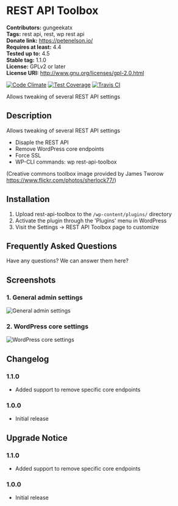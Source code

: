 # REST API Toolbox #
**Contributors:** gungeekatx  
**Tags:** rest api, rest, wp rest api  
**Donate link:** https://petenelson.io/  
**Requires at least:** 4.4  
**Tested up to:** 4.5  
**Stable tag:** 1.1.0  
**License:** GPLv2 or later  
**License URI:** http://www.gnu.org/licenses/gpl-2.0.html  

[![Code Climate](https://codeclimate.com/github/petenelson/wp-rest-api-toolbox/badges/gpa.svg)](https://codeclimate.com/github/petenelson/wp-rest-api-toolbox)
[![Test Coverage](https://codeclimate.com/github/petenelson/wp-rest-api-toolbox/badges/coverage.svg)](https://codeclimate.com/github/petenelson/wp-rest-api-toolbox/coverage)
[![Travis CI](https://travis-ci.org/petenelson/wp-rest-api-toolbox.svg)](https://travis-ci.org/petenelson/wp-rest-api-toolbox/)

Allows tweaking of several REST API settings

## Description ##

Allows tweaking of several REST API settings

* Disaple the REST API
* Remove WordPress core endpoints
* Force SSL
* WP-CLI commands: wp rest-api-toolbox

(Creative commons toolbox image provided by James Tworow https://www.flickr.com/photos/sherlock77/)

## Installation ##

1. Upload rest-api-toolbox to the `/wp-content/plugins/` directory
2. Activate the plugin through the 'Plugins' menu in WordPress
3. Visit the Settings -> REST API Toolbox page to customize

## Frequently Asked Questions ##

Have any questions?  We can answer them here?

## Screenshots ##

### 1. General admin settings ###
![General admin settings](https://raw.githubusercontent.com/petenelson/wp-rest-api-toolbox/master/assets/screenshot-1.png)

### 2. WordPress core settings ###
![WordPress core settings](https://raw.githubusercontent.com/petenelson/wp-rest-api-toolbox/master/assets/screenshot-2.png)


## Changelog ##

### 1.1.0 ###
* Added support to remove specific core endpoints

### 1.0.0 ###
* Initial release

## Upgrade Notice ##

### 1.1.0 ###
* Added support to remove specific core endpoints

### 1.0.0 ###
* Initial release
